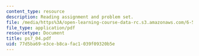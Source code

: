 ```yaml
---
content_type: resource
description: Reading assignment and problem set.
file: /media/https%3A/open-learning-course-data-rc.s3.amazonaws.com/6-541j-speech-communication-spring-2004/77d5ba69e3ceb8cafac1039f09320b5e_ps7_04.pdf
file_type: application/pdf
resourcetype: Document
title: ps7_04.pdf
uid: 77d5ba69-e3ce-b8ca-fac1-039f09320b5e
---
```

